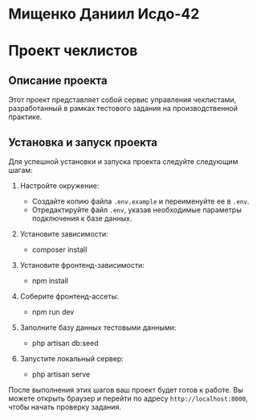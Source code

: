 # Мищенко Даниил Исдо-42
# Проект чеклистов

## Описание проекта

Этот проект представляет собой сервис управления чеклистами, разработанный в рамках тестового задания на производственной практике.

## Установка и запуск проекта

Для успешной установки и запуска проекта следуйте следующим шагам:

1. Настройте окружение:
   - Создайте копию файла `.env.example` и переименуйте ее в `.env`.
   - Отредактируйте файл `.env`, указав необходимые параметры подключения к базе данных.

2. Установите зависимости:
    - composer install

3. Установите фронтенд-зависимости:
    - npm install

4. Соберите фронтенд-ассеты:
    - npm run dev

5. Заполните базу данных тестовыми данными:
    - php artisan db:seed

6. Запустите локальный сервер:
    - php artisan serve

После выполнения этих шагов ваш проект будет готов к работе. Вы можете открыть браузер и перейти по адресу `http://localhost:8000`, чтобы начать проверку задания.

